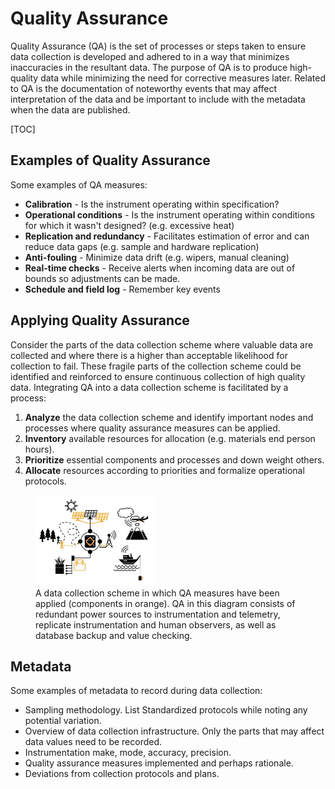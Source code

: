 # Quality Assurance

Quality Assurance (QA) is the set of processes or steps taken to ensure data collection is developed and adhered to in a way that minimizes inaccuracies in the resultant data. The purpose of QA is to produce high-quality data while minimizing the need for corrective measures later. Related to QA is the documentation of noteworthy events that may affect interpretation of the data and be important to include with the metadata when the data are published.

[TOC]

## Examples of Quality Assurance

Some examples of QA measures:

* **Calibration** - Is the instrument operating within specification?
* **Operational conditions** - Is the instrument operating within conditions for which it wasn't designed? (e.g. excessive heat)
* **Replication and redundancy** - Facilitates estimation of error and can reduce data gaps (e.g. sample and hardware replication)
* **Anti-fouling** - Minimize data drift (e.g. wipers, manual cleaning)
* **Real-time checks** - Receive alerts when incoming data are out of bounds so adjustments can be made.
* **Schedule and field log** - Remember key events

## Applying Quality Assurance

Consider the parts of the data collection scheme where valuable data are collected and where there is a higher than acceptable likelihood for collection to fail. These fragile parts of the collection scheme could be identified and reinforced to ensure continuous collection of high quality data. Integrating QA into a data collection scheme is facilitated by a process:

1. **Analyze** the data collection scheme and identify important nodes and processes where quality assurance measures can be applied.
2. **Inventory** available resources for allocation (e.g. materials end person hours).
3. **Prioritize** essential components and processes and down weight others.
4. **Allocate** resources according to priorities and formalize operational protocols.

<figure class="figure">
   <img src="/static/images/quality-assurance.jpg" width="45%"/>
   <figcaption class="figure-caption">A data collection scheme in which QA measures have been applied (components in orange). QA in this diagram consists of redundant power sources to instrumentation and telemetry, replicate instrumentation and human observers, as well as database backup and value checking.</figcaption>
</figure>

## Metadata

Some examples of metadata to record during data collection:



* Sampling methodology. List Standardized protocols while noting any potential variation.
* Overview of data collection infrastructure. Only the parts that may affect data values need to be recorded.
* Instrumentation make, mode, accuracy, precision.
* Quality assurance measures implemented and perhaps rationale.
* Deviations from collection protocols and plans.
